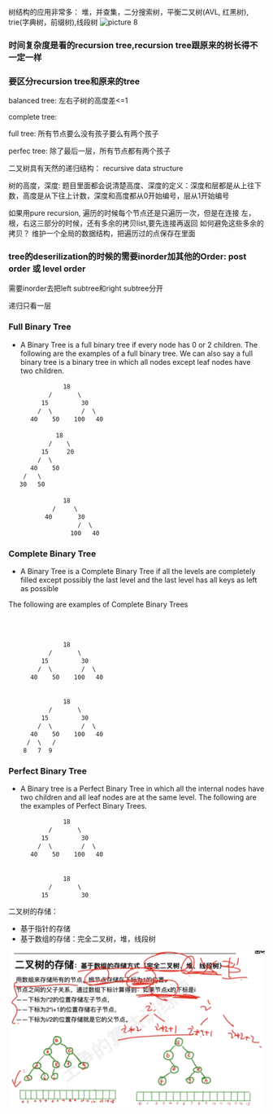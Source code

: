 树结构的应用非常多： 堆，并查集，二分搜索树，平衡二叉树(AVL, 红黑树), trie(字典树，前缀树),线段树
![picture 8](https://i.loli.net/2021/09/05/ofIXLgNlc1AEqCW.png)  


### 时间复杂度是看的recursion tree,recursion tree跟原来的树长得不一定一样
### 要区分recursion tree和原来的tree


balanced tree: 左右子树的高度差<=1

complete tree:

full tree:  所有节点要么没有孩子要么有两个孩子

perfec tree:  除了最后一层，所有节点都有两个孩子

二叉树具有天然的递归结构：  recursive data structure

树的高度，深度: 题目里面都会说清楚高度、深度的定义：深度和层都是从上往下数，高度是从下往上计数，深度和高度都从0开始编号，层从1开始编号

如果用pure recursion, 遍历的时候每个节点还是只遍历一次，但是在连接 左，根，右这三部分的时候，还有多余的拷贝list,要先连接再返回
如何避免这些多余的拷贝？  维护一个全局的数据结构，把遍历过的点保存在里面

### tree的deserilization的时候的需要inorder加其他的Order: post order 或  level order

需要inorder去把left subtree和right subtree分开

递归只看一层

### Full Binary Tree

- A Binary Tree is a full binary tree if every node has 0 or 2 children. The following are the examples of a full binary tree. We can also say a full binary tree is a binary tree in which all nodes except leaf nodes have two children.

```
               18
           /       \  
         15         30  
        /  \        /  \
      40    50    100   40

             18
           /    \   
         15     20  
        /  \   
      40    50   
    /   \
   30   50

               18
            /     \  
          40       30  
                   /  \
                 100   40

```

### Complete Binary Tree

- A Binary Tree is a Complete Binary Tree if all the levels are completely filled except possibly the last level and the last level has all keys as left as possible

The following are examples of Complete Binary Trees

```



               18
           /       \  
         15         30  
        /  \        /  \
      40    50    100   40


               18
           /       \  
         15         30  
        /  \        /  \
      40    50    100   40
     /  \   /
    8   7  9 
```

### Perfect Binary Tree

- A Binary tree is a Perfect Binary Tree in which all the internal nodes have two children and all leaf nodes are at the same level.
  The following are the examples of Perfect Binary Trees.

```
               18
           /       \  
         15         30  
        /  \        /  \
      40    50    100   40


               18
           /       \  
         15         30  
```

二叉树的存储：

- 基于指针的存储
- 基于数组的存储：完全二叉树，堆，线段树

![alt txt](https://raw.githubusercontent.com/corykingsf/hack-system-design-pixel/main/imgSnipaste_2021-06-23_12-42-22.png)
